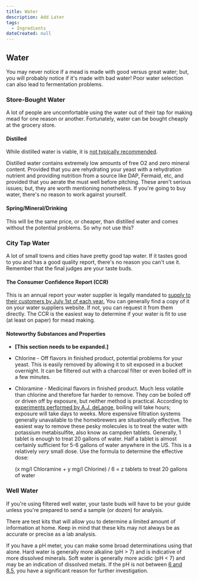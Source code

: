 ```yaml
---
title: Water
description: Add Later
tags:
  - Ingredients
dateCreated: null
---
```


## Water

You may never notice if a mead is made with good versus great water; but, you will probably notice if it's made with bad water! Poor water selection can also lead to fermentation problems.

### Store-Bought Water

A lot of people are uncomfortable using the water out of their tap for making mead for one reason or another. Fortunately, water can be bought cheaply at the grocery store.

#### Distilled

While distilled water is viable, it is [not typically recommended](http://www.eckraus.com/wine-making-stuck-9).

Distilled water contains extremely low amounts of free O2 and zero mineral content. Provided that you are rehydrating your yeast with a rehydration nutrient and providing nutrition from a source like DAP, Fermaid, etc, and provided that you aerate the must well before pitching. These aren't serious issues; but, they are worth mentioning nonetheless. If you're going to buy water, there's no reason to work against yourself.

#### Spring/Mineral/Drinking

This will be the same price, or cheaper, than distilled water and comes without the potential problems. So why not use this?

### City Tap Water

A lot of small towns and cities have pretty good tap water. If it tastes good to you and has a good quality report, there's no reason you can't use it. Remember that the final judges are your taste buds.

#### The Consumer Confidence Report (CCR)

This is an annual report your water supplier is legally mandated to [supply to their customers by July 1st of each year.](https://ofmpub.epa.gov/apex/safewater/f?p=136:102::::::) You can generally find a copy of it on your water suppliers website. If not, you can request it from them directly. The CCR is the easiest way to determine if your water is fit to use (at least on paper) for mead making.

#### Noteworthy Substances and Properties

- **[This section needs to be expanded.]**

- Chlorine - Off flavors in finished product, potential problems for your yeast. This is easily removed by allowing it to sit exposed in a bucket overnight. It can be filtered out with a charcoal filter or even boiled off in a few minutes.

- Chloramine - Medicinal flavors in finished product. Much less volatile than chlorine and therefore far harder to remove. They _can_ be boiled off or driven off by exposure, but neither method is practical. According to [experiments performed by A.J. deLange](https://www.morebeer.com/articles/removing_chloramines_from_water), boiling will take hours; exposure will take days to weeks. More expensive filtration systems generally unavailable to the homebrewers are situationally effective. The easiest way to remove these pesky molecules is to treat the water with potassium metabisulfite, also know as campden tablets. Generally, 1 tablet is enough to treat 20 gallons of water. Half a tablet is almost certainly sufficient for 5-6 gallons of water anywhere in the US. This is a relatively _very_ small dose. Use the formula to determine the effective dose:

  (x mg/l Chloramine + y mg/l Chlorine) / 6 = z tablets to treat 20 gallons of water

### Well Water

If you're using filtered well water, your taste buds will have to be your guide unless you're prepared to send a sample (or dozen) for analysis.

There are test kits that will allow you to determine a limited amount of information at home. Keep in mind that these kits may not always be as accurate or precise as a lab analysis.

If you have a pH meter, you can make some broad determinations using that alone. Hard water is generally more alkaline (pH &gt; 7) and is indicative of more dissolved minerals. Soft water is generally more acidic (pH &lt; 7) and may be an indication of dissolved metals. If the pH is not between [6 and 8.5](http://www.water-research.net/index.php/ph), you have a significant reason for further investigation.